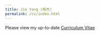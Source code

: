 ```yaml
---
title: Jie Yang (杨杰)
permalink: /cv/index.html
---
```

Please view my up-to-date [Curriculum Vitae](https://jieyang1987.github.io/files/Academic_CV.pdf)
